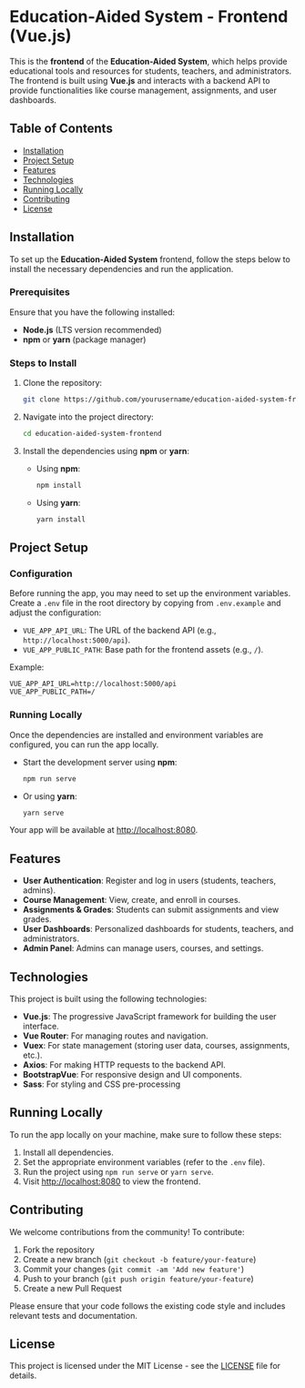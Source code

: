 
# Education-Aided System - Frontend (Vue.js)

This is the **frontend** of the **Education-Aided System**, which helps provide educational tools and resources for students, teachers, and administrators. The frontend is built using **Vue.js** and interacts with a backend API to provide functionalities like course management, assignments, and user dashboards.

## Table of Contents

- [Installation](#installation)
- [Project Setup](#project-setup)
- [Features](#features)
- [Technologies](#technologies)
- [Running Locally](#running-locally)
- [Contributing](#contributing)
- [License](#license)

## Installation

To set up the **Education-Aided System** frontend, follow the steps below to install the necessary dependencies and run the application.

### Prerequisites

Ensure that you have the following installed:
- **Node.js** (LTS version recommended)
- **npm** or **yarn** (package manager)

### Steps to Install

1. Clone the repository:

   ```bash
   git clone https://github.com/yourusername/education-aided-system-frontend.git
   ```

2. Navigate into the project directory:

   ```bash
   cd education-aided-system-frontend
   ```

3. Install the dependencies using **npm** or **yarn**:

   - Using **npm**:
     ```bash
     npm install
     ```

   - Using **yarn**:
     ```bash
     yarn install
     ```

## Project Setup

### Configuration

Before running the app, you may need to set up the environment variables. Create a `.env` file in the root directory by copying from `.env.example` and adjust the configuration:

- `VUE_APP_API_URL`: The URL of the backend API (e.g., `http://localhost:5000/api`).
- `VUE_APP_PUBLIC_PATH`: Base path for the frontend assets (e.g., `/`).

Example:
```env
VUE_APP_API_URL=http://localhost:5000/api
VUE_APP_PUBLIC_PATH=/
```

### Running Locally

Once the dependencies are installed and environment variables are configured, you can run the app locally.

- Start the development server using **npm**:

  ```bash
  npm run serve
  ```

- Or using **yarn**:

  ```bash
  yarn serve
  ```

Your app will be available at [http://localhost:8080](http://localhost:8080).

## Features

- **User Authentication**: Register and log in users (students, teachers, admins).
- **Course Management**: View, create, and enroll in courses.
- **Assignments & Grades**: Students can submit assignments and view grades.
- **User Dashboards**: Personalized dashboards for students, teachers, and administrators.
- **Admin Panel**: Admins can manage users, courses, and settings.

## Technologies

This project is built using the following technologies:

- **Vue.js**: The progressive JavaScript framework for building the user interface.
- **Vue Router**: For managing routes and navigation.
- **Vuex**: For state management (storing user data, courses, assignments, etc.).
- **Axios**: For making HTTP requests to the backend API.
- **BootstrapVue**: For responsive design and UI components.
- **Sass**: For styling and CSS pre-processing

## Running Locally

To run the app locally on your machine, make sure to follow these steps:

1. Install all dependencies.
2. Set the appropriate environment variables (refer to the `.env` file).
3. Run the project using `npm run serve` or `yarn serve`.
4. Visit [http://localhost:8080](http://localhost:8080) to view the frontend.

## Contributing

We welcome contributions from the community! To contribute:

1. Fork the repository
2. Create a new branch (`git checkout -b feature/your-feature`)
3. Commit your changes (`git commit -am 'Add new feature'`)
4. Push to your branch (`git push origin feature/your-feature`)
5. Create a new Pull Request

Please ensure that your code follows the existing code style and includes relevant tests and documentation.

## License

This project is licensed under the MIT License - see the [LICENSE](LICENSE) file for details.
